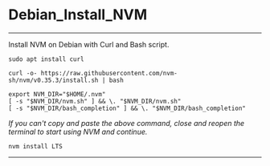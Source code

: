 # Debian_Install_NVM

---

Install NVM on Debian with Curl and Bash script.

```
sudo apt install curl
```

```
curl -o- https://raw.githubusercontent.com/nvm-sh/nvm/v0.35.3/install.sh | bash
```

```
export NVM_DIR="$HOME/.nvm"
[ -s "$NVM_DIR/nvm.sh" ] && \. "$NVM_DIR/nvm.sh" 
[ -s "$NVM_DIR/bash_completion" ] && \. "$NVM_DIR/bash_completion"
```

*If you can't copy and paste the above command, close and reopen the terminal to start using NVM and continue.*

```
nvm install LTS
```

---

